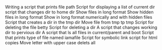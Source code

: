 Writing a script that prints file path
Script for displaying a list of current dir
script that changes dir to home dir
Show files in long format
Show hidden files in long format
Show in long format numerically and with hidden files
Script that creates a dir in the tmp dir
Move file from tmp tp tmp
Script for deleting the file betty
Script for deleting a dir
A script that changes working dir to pervious dir
A script that ls all files in current/parent and boot
Script that prints type of file named iamafile
Script for symbolic link
script for html copies
 Move letter with upper case
delets all
